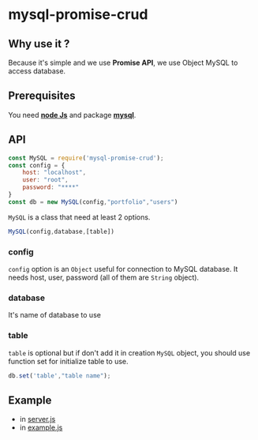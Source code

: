 # mysql-promise-crud

## Why use it ?

Because it's simple and we use **Promise API**, we use Object MySQL to access database.

## Prerequisites
You need **[node Js](https://nodejs.org/en/)** and package **[mysql](https://www.npmjs.com/package/mysql)**.

## API

```js
const MySQL = require('mysql-promise-crud');
const config = {
	host: "localhost",
	user: "root",
	password: "****"
}
const db = new MySQL(config,"portfolio","users")
```

`MySQL` is a class that need at least 2 options.

```js
MySQL(config,database,[table])
```` 

### config

`config` option is an `Object` useful for connection to MySQL database. It needs host, user, password (all of them are `String` object).

### database

It's name of database to use

### table

`table` is optional but if don't add it in creation `MySQL` object, you should use function set for initialize table to use.

```js
db.set('table',"table name");
```

## Example

- in [server.js](./example/server.js)
- in [example.js](./example/example.js)
